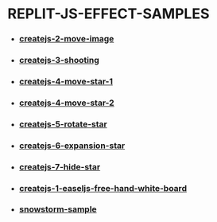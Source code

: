 # REPLIT-JS-EFFECT-SAMPLES

- ### [createjs-2-move-image](https://replit.com/@sworc/createjs-2-move-image)
- ### [createjs-3-shooting](https://replit.com/@sworc/createjs-3-shooting)
- ### [createjs-4-move-star-1](https://replit.com/@sworc/createjs-4-move-star-1)
- ### [createjs-4-move-star-2](https://replit.com/@sworc/createjs-4-move-star-2)
- ### [createjs-5-rotate-star](https://replit.com/@sworc/createjs-5-rotate-star)
- ### [createjs-6-expansion-star](https://replit.com/@sworc/createjs-6-expansion-star)
- ### [createjs-7-hide-star](https://replit.com/@sworc/createjs-7-hide-star)
- ### [createjs-1-easeljs-free-hand-white-board](https://replit.com/@sworc/createjs-1-easeljs-free-hand-white-board)
- ### [snowstorm-sample](https://replit.com/@sworc/snowstorm-sample)

